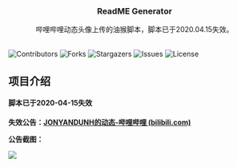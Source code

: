 <p align="center">
  <h3 align="center">ReadME Generator</h3>

  <p align="center">
    哔哩哔哩动态头像上传的油猴脚本，脚本已于2020.04.15失效。
    <br/>
    <br/>
  </p>

![Contributors](https://img.shields.io/github/contributors/JonyanDunh/BilibiliDynamicAvatarTampermonkey?color=dark-green) ![Forks](https://img.shields.io/github/forks/JonyanDunh/BilibiliDynamicAvatarTampermonkey?style=social) ![Stargazers](https://img.shields.io/github/stars/JonyanDunh/BilibiliDynamicAvatarTampermonkey?style=social) ![Issues](https://img.shields.io/github/issues/JonyanDunh/BilibiliDynamicAvatarTampermonkey) ![License](https://img.shields.io/github/license/JonyanDunh/BilibiliDynamicAvatarTampermonkey) 

## 项目介绍

#### **脚本已于2020-04-15失效**

**失效公告：[JONYANDUNH的动态-哔哩哔哩 (bilibili.com)](https://t.bilibili.com/378455930968087155)**

**公告截图：**



![](https://github.com/JonyanDunh/BilibiliDynamicAvatarTampermonkey/blob/main/BilibiliDynamicAvatarTampermonkey.jpg?raw=true)
